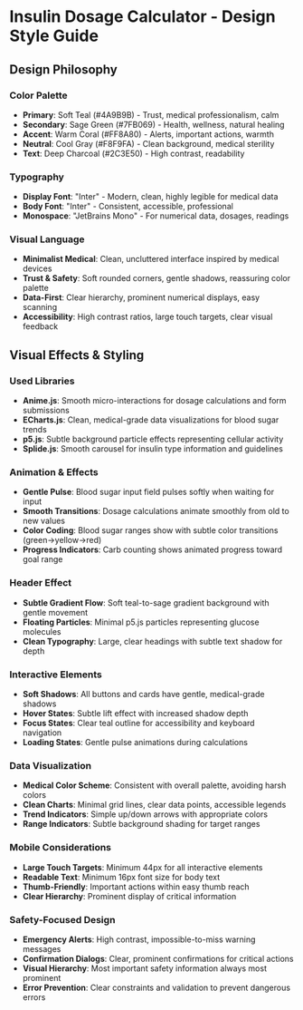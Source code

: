 # Insulin Dosage Calculator - Design Style Guide

## Design Philosophy

### Color Palette
- **Primary**: Soft Teal (#4A9B9B) - Trust, medical professionalism, calm
- **Secondary**: Sage Green (#7FB069) - Health, wellness, natural healing
- **Accent**: Warm Coral (#FF8A80) - Alerts, important actions, warmth
- **Neutral**: Cool Gray (#F8F9FA) - Clean background, medical sterility
- **Text**: Deep Charcoal (#2C3E50) - High contrast, readability

### Typography
- **Display Font**: "Inter" - Modern, clean, highly legible for medical data
- **Body Font**: "Inter" - Consistent, accessible, professional
- **Monospace**: "JetBrains Mono" - For numerical data, dosages, readings

### Visual Language
- **Minimalist Medical**: Clean, uncluttered interface inspired by medical devices
- **Trust & Safety**: Soft rounded corners, gentle shadows, reassuring color palette
- **Data-First**: Clear hierarchy, prominent numerical displays, easy scanning
- **Accessibility**: High contrast ratios, large touch targets, clear visual feedback

## Visual Effects & Styling

### Used Libraries
- **Anime.js**: Smooth micro-interactions for dosage calculations and form submissions
- **ECharts.js**: Clean, medical-grade data visualizations for blood sugar trends
- **p5.js**: Subtle background particle effects representing cellular activity
- **Splide.js**: Smooth carousel for insulin type information and guidelines

### Animation & Effects
- **Gentle Pulse**: Blood sugar input field pulses softly when waiting for input
- **Smooth Transitions**: Dosage calculations animate smoothly from old to new values
- **Color Coding**: Blood sugar ranges show with subtle color transitions (green→yellow→red)
- **Progress Indicators**: Carb counting shows animated progress toward goal range

### Header Effect
- **Subtle Gradient Flow**: Soft teal-to-sage gradient background with gentle movement
- **Floating Particles**: Minimal p5.js particles representing glucose molecules
- **Clean Typography**: Large, clear headings with subtle text shadow for depth

### Interactive Elements
- **Soft Shadows**: All buttons and cards have gentle, medical-grade shadows
- **Hover States**: Subtle lift effect with increased shadow depth
- **Focus States**: Clear teal outline for accessibility and keyboard navigation
- **Loading States**: Gentle pulse animations during calculations

### Data Visualization
- **Medical Color Scheme**: Consistent with overall palette, avoiding harsh colors
- **Clean Charts**: Minimal grid lines, clear data points, accessible legends
- **Trend Indicators**: Simple up/down arrows with appropriate colors
- **Range Indicators**: Subtle background shading for target ranges

### Mobile Considerations
- **Large Touch Targets**: Minimum 44px for all interactive elements
- **Readable Text**: Minimum 16px font size for body text
- **Thumb-Friendly**: Important actions within easy thumb reach
- **Clear Hierarchy**: Prominent display of critical information

### Safety-Focused Design
- **Emergency Alerts**: High contrast, impossible-to-miss warning messages
- **Confirmation Dialogs**: Clear, prominent confirmations for critical actions
- **Visual Hierarchy**: Most important safety information always most prominent
- **Error Prevention**: Clear constraints and validation to prevent dangerous errors